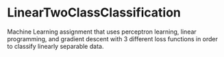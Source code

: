 # LinearTwoClassClassification

Machine Learning assignment that uses perceptron learning, linear programming, and gradient descent with 3 different loss functions in order to classify linearly separable data.
